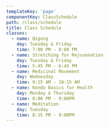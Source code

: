 ```yaml
---
templateKey: 'page'
componentKey: ClassSchedule
path: /class/schedule
title: Class Schedule
classes:
  - name: Qigong 
    day: Tuesday & Friday
    time: 7:00 PM - 8:00 PM
  - name: Stretching for Rejuvenation
    day: Tuesday & Friday
    time: 5:45 PM - 6:45 PM
  - name: Medicinal Movement
    day: Wednesday
    time: 9:15 AM - 10:15 AM
  - name: Kendo Basics for Health
    day: Monday & Thursday
    time: 8:00 PM - 9:00PM
  - name: Meditation
    day: Tuesday
    time: 8:15 PM - 9:00PM
---
```

